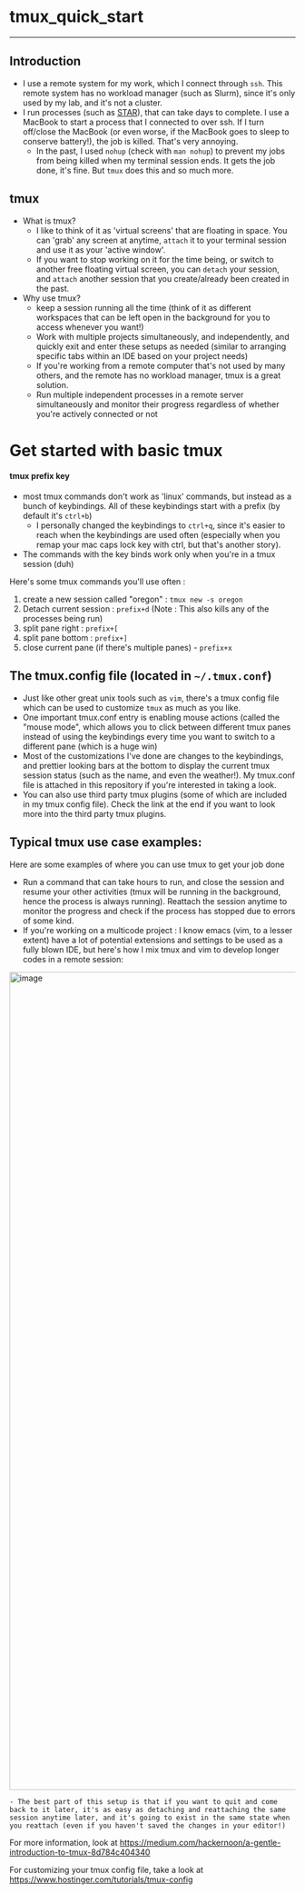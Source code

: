 # tmux_quick_start

---

## Introduction
- I use a remote system for my work, which I connect through `ssh`. This remote system has no workload manager (such as Slurm), since it's only used by my lab, and it's not a cluster.
- I run processes (such as [STAR](https://github.com/alexdobin/STAR)), that can take days to complete. I use a MacBook to start a process that I connected to over ssh. If I turn off/close the MacBook (or even worse, if the MacBook goes to sleep to conserve battery!), the job is killed. That's very annoying.
	- In the past, I used `nohup` (check with `man nohup`) to prevent my jobs from being killed when my terminal session ends. It gets the job done, it's fine. But `tmux` does this and so much more.

## tmux
- What is tmux?
	- I like to think of it as 'virtual screens' that are floating in space. You can 'grab' any screen at anytime, `attach` it to your terminal session and use it as your 'active window'.
	- If you want to stop working on it for the time being, or switch to another free floating virtual screen, you can `detach` your session, and `attach` another session that you create/already been created in the past.
- Why use tmux?
	- keep a session running all the time (think of it as different workspaces that can be left open in the background for you to access whenever you want!)
	- Work with multiple projects simultaneously, and independently, and quickly exit and enter these setups as needed (similar to arranging specific tabs within an IDE based on your project needs)
	- If you're working from a remote computer that's not used by many others, and the remote has no workload manager, tmux is a great solution.
	- Run multiple independent processes in a remote server simultaneously and monitor their progress regardless of whether you're actively connected or not

# Get started with basic tmux

#### tmux prefix key
- most tmux commands don't work as 'linux' commands, but instead as a bunch of keybindings. All of these keybindings start with a prefix (by default it's `ctrl+b`)
	- I personally changed the keybindings to `ctrl+q`, since it's easier to reach when the keybindings are used often (especially when you remap your mac caps lock key with ctrl, but that's another story).
- The commands with the key binds work only when you're in a tmux session (duh)

Here's some tmux commands you'll use often :

1. create a new session called "oregon" : `tmux new -s oregon`
2. Detach current session : `prefix+d` (Note : This also kills any of the processes being run)
3. split pane right : `prefix+[`
4. split pane bottom : `prefix+]`
5. close current pane (if there's multiple panes) - `prefix+x`

## The tmux.config file (located in `~/.tmux.conf`)
- Just like other great unix tools such as `vim`, there's a tmux config file which can be used to customize `tmux` as much as you like.
- One important tmux.conf entry is enabling mouse actions (called the "mouse mode", which allows you to click between different tmux panes instead of using the keybindings every time you want to switch to a different pane (which is a huge win)
- Most of the customizations I've done are changes to the keybindings, and prettier looking bars at the bottom to display the current tmux session status (such as the name, and even the weather!). My tmux.conf file is attached in this repository if you're interested in taking a look.
- You can also use third party tmux plugins (some of which are included in my tmux config file). Check the link at the end if you want to look more into the third party tmux plugins. 

## Typical tmux use case examples:
Here are some examples of where you can use tmux to get your job done
- Run a command that can take hours to run, and close the session and resume your other activities (tmux will be running in the background, hence the process is always running). Reattach the session anytime to monitor the progress and check if the process has stopped due to errors of some kind.
- If you're working on a multicode project : I know emacs (vim, to a lesser extent) have a lot of potential extensions and settings to be used as a fully blown IDE, but here's how I mix tmux and vim to develop longer codes in a remote session: 
<img width="1440" alt="image" src="https://github.com/artorias111/tmux_quick_start/assets/48955393/add294f9-210d-48d4-817a-d3db821d01d4">


	- The best part of this setup is that if you want to quit and come back to it later, it's as easy as detaching and reattaching the same session anytime later, and it's going to exist in the same state when you reattach (even if you haven't saved the changes in your editor!)


For more information, look at https://medium.com/hackernoon/a-gentle-introduction-to-tmux-8d784c404340

For customizing your tmux config file, take a look at https://www.hostinger.com/tutorials/tmux-config 
